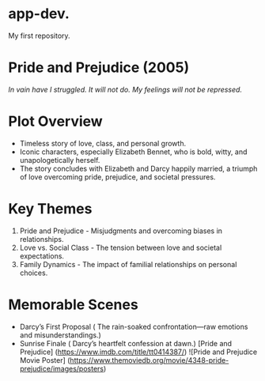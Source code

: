 # app-dev.
My first repository.
# Pride and Prejudice (2005)
*In vain have I struggled. It will not do. My feelings will not be repressed.*
# Plot Overview
- Timeless story of love, class, and personal growth.
- Iconic characters, especially Elizabeth Bennet, who is bold, witty, and unapologetically herself.
- The story concludes with Elizabeth and Darcy happily married, a triumph of love overcoming pride, prejudice, and societal pressures.
# Key Themes
1. Pride and Prejudice - Misjudgments and overcoming biases in relationships.
2. Love vs. Social Class - The tension between love and societal expectations.
3. Family Dynamics	- The impact of familial relationships on personal choices.
# Memorable Scenes
- Darcy’s First Proposal ( The rain-soaked confrontation—raw emotions and misunderstandings.)
- Sunrise Finale ( Darcy’s heartfelt confession at dawn.)
[Pride and Prejudice] (https://www.imdb.com/title/tt0414387/)
![Pride and Prejudice Movie Poster] (https://www.themoviedb.org/movie/4348-pride-prejudice/images/posters)

